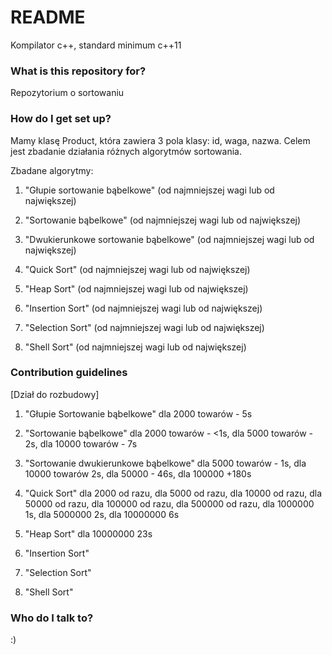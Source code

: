 # README #
Kompilator c++, standard minimum c++11

### What is this repository for? ###
Repozytorium o sortowaniu

### How do I get set up? ###
Mamy klasę Product, która zawiera 3 pola klasy: id, waga, nazwa.
Celem jest zbadanie działania różnych algorytmów sortowania.

Zbadane algorytmy:

1. "Głupie sortowanie bąbelkowe" (od najmniejszej wagi lub od największej)

2. "Sortowanie bąbelkowe" (od najmniejszej wagi lub od największej)

3. "Dwukierunkowe sortowanie bąbelkowe" (od najmniejszej wagi lub od największej)

4. "Quick Sort" (od najmniejszej wagi lub od największej)

5. "Heap Sort" (od najmniejszej wagi lub od największej)

6. "Insertion Sort" (od najmniejszej wagi lub od największej) 

7. "Selection Sort" (od najmniejszej wagi lub od największej)

8. "Shell Sort" (od najmniejszej wagi lub od największej)

### Contribution guidelines ###

[Dział do rozbudowy]

1. "Głupie Sortowanie bąbelkowe" dla 2000 towarów - 5s

2. "Sortowanie bąbelkowe" dla 2000 towarów - <1s, dla 5000 towarów - 2s,  dla 10000 towarów - 7s

3. "Sortowanie dwukierunkowe bąbelkowe" dla 5000 towarów - 1s, dla 10000 towarów 2s, dla 50000 - 46s, dla 100000 +180s

4. "Quick Sort" dla 2000 od razu, dla 5000 od razu, dla 10000 od razu, dla 50000 od razu, dla 100000 od razu, dla 500000 od razu, dla 1000000 1s, dla 5000000 2s, dla 10000000 6s

5. "Heap Sort" dla 10000000 23s

6. "Insertion Sort"

7. "Selection Sort"

8. "Shell Sort"

### Who do I talk to? ###
:)